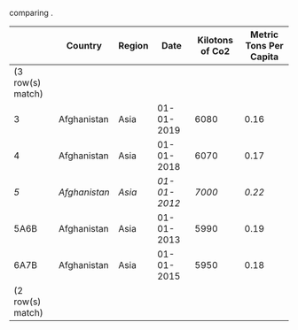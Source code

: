 comparing .

|      |    Country    | Region |     Date     | Kilotons of Co2 | Metric Tons Per Capita |
| ---- | ------------- | ------ | ------------ | --------------- | ---------------------- |
| (3 row(s) match) |
|    3 |   Afghanistan |   Asia |   01-01-2019 |            6080 |                   0.16 |
|    4 |   Afghanistan |   Asia |   01-01-2018 |            6070 |                   0.17 |
|  *5* | *Afghanistan* | *Asia* | *01-01-2012* |          *7000* |                 *0.22* |
| 5A6B |   Afghanistan |   Asia |   01-01-2013 |            5990 |                   0.19 |
| 6A7B |   Afghanistan |   Asia |   01-01-2015 |            5950 |                   0.18 |
| (2 row(s) match) |
